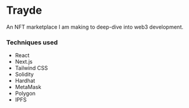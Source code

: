 # Trayde

An NFT marketplace I am making to deep-dive into web3 development.

### Techniques used

- React
- Next.js
- Tailwind CSS
- Solidity
- Hardhat
- MetaMask
- Polygon
- IPFS

<!-- ![NFT Marketplace](https://i.ibb.co/K2FjvH3/Home.png) -->